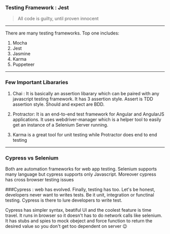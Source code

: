 ### Testing Framework : Jest

> All code is guilty, until proven innocent

---

There are many testing frameworks. Top one includes:
1. Mocha
1. Jest 
1. Jasmine 
1. Karma
1. Puppeteer


---
### Few Important Libararies
1. Chai : It is basically an assertion libarary which can be paired with any javascript testing framework. It has 
3 assertion style. Assert is TDD assertion style. Should and expect are BDD.

1. Protractor: It is an end-to-end test framework for Angular and AngularJS applications. It uses webdriver-manager which is a helper tool to easily get an instance of a Selenium Server running.

1. Karma is a great tool for unit testing while Protractor does end to end testing




---
### Cypress vs Selenium
Both are automation frameworks for web app testing. Selenium supports many language but cypress supports only Javascript. Moreover cypress has cross browser testing issues


###Cypress : web has evolved. Finally, testing has too.
Let's be honest, developers never want to writes tests. Be it unit, integration or functinal testing. Cypress is there to lure developers to write test.

Cypress has simpler syntax, beatiful UI and the coolest feature is time travel. It runs in browser so it doesn't has to do network calls like selenium. It has stubs and spies to mock obeject and force function to return the desired value so you don't get too dependent on server :wink:
